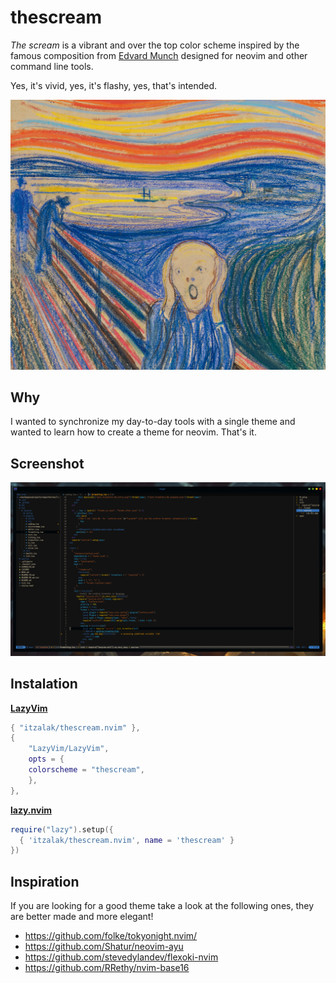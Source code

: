 # thescream

*The scream* is a vibrant and over the top color scheme inspired by the famous composition
from [Edvard Munch](https://en.wikipedia.org/wiki/The_Scream) designed for neovim and other command line tools.

Yes, it's vivid, yes, it's flashy, yes, that's intended.

![thescream-edvardnunch.png](https://github.com/itzalak/thescream.nvim/blob/main/assets%2Fthescream-edvardnunch.png)

## Why

I wanted to synchronize my day-to-day tools with a single theme and wanted to learn how to create a theme for neovim. That's it.

## Screenshot

![nvim-example.png](https://github.com/itzalak/thescream.nvim/blob/main/assets%2Fnvim-example.png)

## Instalation

**[LazyVim](https://github.com/LazyVim/LazyVim)**

```lua
{ "itzalak/thescream.nvim" },
{
    "LazyVim/LazyVim",
    opts = {
    colorscheme = "thescream",
    },
},
```

**[lazy.nvim](https://github.com/folke/lazy.nvim)**

```lua
require("lazy").setup({
  { 'itzalak/thescream.nvim', name = 'thescream' }
})
```

## Inspiration

If you are looking for a good theme take a look at the following ones, they are better made and more elegant!

- <https://github.com/folke/tokyonight.nvim/>
- <https://github.com/Shatur/neovim-ayu>
- <https://github.com/stevedylandev/flexoki-nvim>
- <https://github.com/RRethy/nvim-base16>
